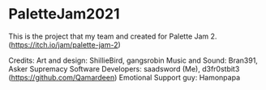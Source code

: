 # PaletteJam2021

This is the project that my team and created for Palette Jam 2. (https://itch.io/jam/palette-jam-2)

Credits:
Art and design: ShillieBird, gangsrobin
Music and Sound: Bran391, Asker Supremacy
Software Developers: saadsword (Me), d3fr0stbit3 (https://github.com/Qamardeen)
Emotional Support guy: Hamonpapa

